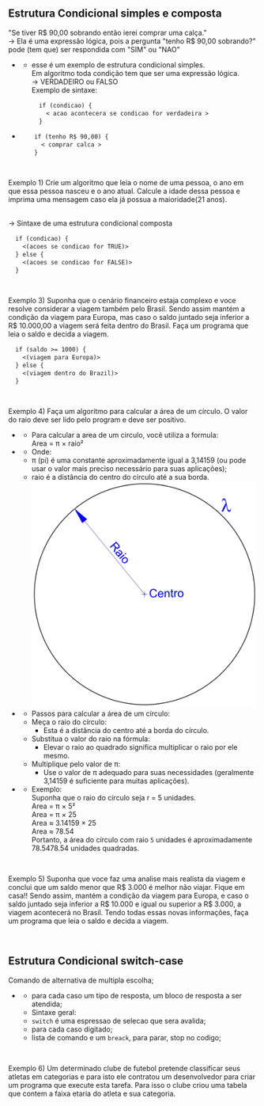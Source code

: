 <br>

Estrutura Condicional simples e composta
-
"Se tiver R$ 90,00 sobrando então ierei comprar uma calça."<br>
-> Ela é uma expressão lógica, pois a pergunta "tenho R$ 90,00 sobrando?" pode (tem que) ser respondida com "SIM" ou "NAO"<br>
- - esse é um exemplo de estrutura condicional simples.<br>
Em algoritmo toda condição tem que ser uma expressão lógica.<br>
-> VERDADEIRO ou FALSO<br>
Exemplo de sintaxe:<br>

          if (condicao) {
            < acao acontecera se condicao for verdadeira >
          }
-
          if (tenho R$ 90,00) {
            < comprar calca >
          }
<br>

Exemplo 1) Crie um algoritmo que leia o nome de uma pessoa, o ano em que essa pessoa nasceu e o ano atual. Calcule  a idade dessa pessoa e imprima uma mensagem caso ela já possua a maioridade(21 anos).<br>
<br>

-> Sintaxe de uma estrutura condicional composta
<br>

      if (condicao) {
        <(acoes se condicao for TRUE)>
      } else {
        <(acoes se condicao for FALSE)>
      }
<br>

Exemplo 3) Suponha que o cenário financeiro estaja complexo e voce resolve considerar a viagem também pelo Brasil. Sendo assim mantém a condição da viagem para Europa, mas caso o saldo juntado seja inferior a R$ 10.000,00 a viagem será feita dentro do Brasil. Faça um programa que leia o saldo e decida a viagem.
<br>

      if (saldo >= 1000) {
        <(viagem para Europa)>
      } else {
        <(viagem dentro do Brazil)>
      }
<br>

Exemplo 4) Faça um algoritmo para calcular a área de um círculo. O valor do raio deve ser lido pelo program e deve ser positivo.
<br>

- - Para calcular a area de um circulo, você utiliza a formula:<br>
Area = π × raio²<br>
- - Onde:<br>
  - π (pi) é uma constante aproximadamente igual a 3,14159 (ou pode usar o valor mais preciso necessário para suas aplicações);<br>
  - raio é a distância do centro do círculo até a sua borda.<br>
![image](image.png)<br>
- - Passos para calcular a área de um círculo:<br>
  - Meça o raio do círculo:
    - Esta é a distância do centro até a borda do círculo.<br>
  - Substitua o valor do raio na fórmula:
    - Elevar o raio ao quadrado significa multiplicar o raio por ele mesmo.<br>
  - Multiplique pelo valor de π:
    - Use o valor de π adequado para suas necessidades (geralmente 3,14159 é suficiente para muitas aplicações).<br>
- - Exemplo:<br>
Suponha que o raio do círculo seja r = 5 unidades.<br>
Area = π × 5²<br>
Area = π × 25<br>
Area ≈ 3.14159 × 25<br>
Area ≈ 78.54<br>
Portanto, a área do círculo com raio `5` unidades é aproximadamente 78.5478.54 unidades quadradas.
<br>

Exemplo 5) Suponha que voce faz uma analise mais realista da viagem e conclui que um saldo menor que R$ 3.000  é melhor não viajar. Fique em casa!! Sendo assim, mantém a condição da viagem para Europa, e caso o saldo juntado seja inferior a R$ 10.000 e igual ou superior a R$ 3.000, a viagem acontecerá no Brasil. Tendo todas essas novas informações, faça um programa que leia o saldo e decida a viagem.

<br>

Estrutura Condicional switch-case
-

Comando de alternativa de multipla escolha;
- - para cada caso um tipo de resposta, um bloco de resposta a ser atendida;
  - Sintaxe geral:
  - `switch` é uma  espressao de selecao que sera avalida;
  - para cada caso digitado;
  - lista de comando e um `breack`, para parar, stop no codigo;
<br>

Exemplo 6) Um determinado clube de futebol pretende classificar seus atletas em categorias e para isto ele contratou um desenvolvedor para criar um programa que execute esta tarefa. Para isso o clube criou uma tabela que contem a faixa etaria do atleta e sua categoria.